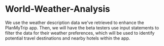 # World-Weather-Analysis

We use the weather description data we've retrieved to enhance the PlanMyTrip app. Then, we will have the beta testers use input statements to filter the data for their weather preferences, which will be used to identify potential travel destinations and nearby hotels within the app.
